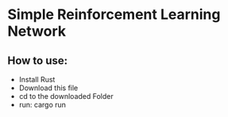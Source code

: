 # Simple Reinforcement Learning Network
## How to use:
+ Install Rust
+ Download this file
+ cd to the downloaded Folder
+ run: cargo run
